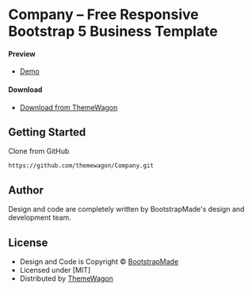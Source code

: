 # Company – Free Responsive Bootstrap 5 Business Template

#### Preview

 - [Demo](https://themewagon.github.io/Company/)

#### Download
 - [Download from ThemeWagon](https://themewagon.com/themes/company/)
 
 
## Getting Started

Clone from GitHub 
```
https://github.com/themewagon/Company.git
```

## Author

Design and code are completely written by BootstrapMade's design and development team.  


## License

 - Design and Code is Copyright &copy; [BootstrapMade](https://themewagon.com/author/bootstrapmade/)
 - Licensed under [MIT]
 - Distributed by [ThemeWagon](https://themewagon.com)

